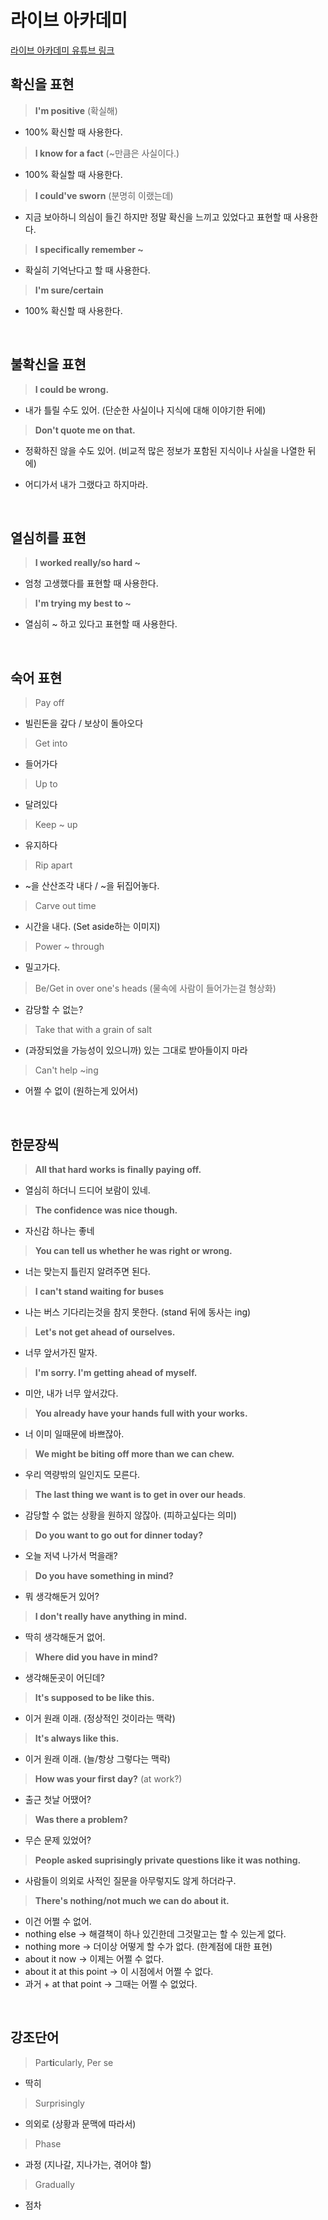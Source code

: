 # 라이브 아카데미

[라이브 아카데미 유튜브 링크](https://www.youtube.com/channel/UCGDA1e6qQSAH0R9hoip9VrA)

## 확신을 표현

> **I'm positive** (확실해)

- 100% 확신할 때 사용한다.

> **I know for a fact** (~만큼은 사실이다.)

- 100% 확실할 때 사용한다. 

>**I could've sworn** (분명히 이랬는데)

- 지금 보아하니 의심이 들긴 하지만 정말 확신을 느끼고 있었다고 표현할 때 사용한다.

> **I specifically remember ~**

- 확실히 기억난다고 할 때 사용한다.

> **I'm sure/certain**

- 100% 확신할 때 사용한다.



<br>

## 불확신을 표현

> **I could be wrong.**

- 내가 틀릴 수도 있어. (단순한 사실이나 지식에 대해 이야기한 뒤에)

> **Don't quote me on that.**

- 정확하진 않을 수도 있어. (비교적 많은 정보가 포함된 지식이나 사실을 나열한 뒤에)

- 어디가서 내가 그랬다고 하지마라.

<br>

## 열심히를 표현

> **I worked really/so hard ~**

- 엄청 고생했다를 표현할 때 사용한다.

>**I'm trying my best to ~**

- 열심히 ~ 하고 있다고 표현할 때 사용한다. 



<br>

## 숙어 표현

> Pay off

- 빌린돈을 갚다 / 보상이 돌아오다

> Get into

- 들어가다

> Up to

- 달려있다 

> Keep ~ up

- 유지하다

> Rip apart

- ~을 산산조각 내다 / ~을 뒤집어놓다.

> Carve out time

- 시간을 내다. (Set aside하는 이미지)

> Power ~ through

- 밀고가다.

> Be/Get in over one's heads (물속에 사람이 들어가는걸 형상화)

- 감당할 수 없는?

> Take that with a grain of salt

- (과장되었을 가능성이 있으니까) 있는 그대로 받아들이지 마라

> Can't help ~ing

- 어쩔 수 없이 (원하는게 있어서)

<br>

## 한문장씩

> **All that hard works is finally paying off.**

- 열심히 하더니 드디어 보람이 있네.

> **The confidence was nice though.**

- 자신감 하나는 좋네

> **You can tell us whether he was right or wrong.**

- 너는 맞는지 틀린지 알려주면 된다.

> **I can't stand waiting for buses**

- 나는 버스 기다리는것을 참지 못한다. (stand 뒤에 동사는 ing)

> **Let's not get ahead of ourselves.**

- 너무 앞서가진 말자.

> **I'm sorry. I'm getting ahead of myself.**

- 미안, 내가 너무 앞서갔다.

> **You already have your hands full with your works.**

- 너 이미 일때문에 바쁘잖아.

> **We might be biting off more than we can chew.**

- 우리 역량밖의 일인지도 모른다.

> **The last thing we want is to get in over our heads**.

- 감당할 수 없는 상황을 원하지 않잖아. (피하고싶다는 의미)

> **Do you want to go out for dinner today?**

- 오늘 저녁 나가서 먹을래?

> **Do you have something in mind?**

- 뭐 생각해둔거 있어?

> **I don't really have anything in mind.**

- 딱히 생각해둔거 없어.

> **Where did you have in mind?**

- 생각해둔곳이 어딘데?

> **It's supposed to be like this.**

- 이거 원래 이래. (정상적인 것이라는 맥락)

>**It's always like this.**

- 이거 원래 이래. (늘/항상 그렇다는 맥락)

> **How was your first day?** (at work?)

- 출근 첫날 어땠어?

> **Was there a problem?**

- 무슨 문제 있었어?

> **People asked suprisingly private questions like it was nothing.**

- 사람들이 의외로 사적인 질문을 아무렇지도 않게 하더라구.

> **There's nothing/not much we can do about it.**

- 이건 어쩔 수 없어.
- nothing else -> 해결책이 하나 있긴한데 그것말고는 할 수 있는게 없다.
- nothing more -> 더이상 어떻게 할 수가 없다. (한계점에 대한 표현)
- about it now -> 이제는 어쩔 수 없다. 
- about it at this point -> 이 시점에서 어쩔 수 없다.
- 과거 + at that point -> 그때는 어쩔 수 없었다.

<br>

## 강조단어

>  Par**ti**cularly, Per se

- 딱히

>Surprisingly

- 의외로 (상황과 문맥에 따라서)

> Phase

- 과정 (지나갈, 지나가는, 겪어야 할)

> Gradually

- 점차